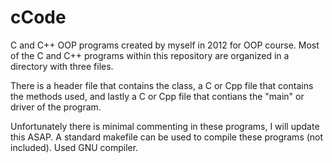 # cCode
C and C++ OOP programs created by myself in 2012 for OOP course.
Most of the C and C++ programs within this repository are organized in a directory with three files.

There is a header file that contains the class, a C or Cpp file that contains the methods used, and lastly
a C or Cpp file that contians the "main" or driver of the program.

Unfortunately there is minimal commenting in these programs, I will update this ASAP.
A standard makefile can be used to compile these programs (not included).  Used GNU compiler.
